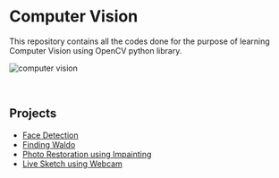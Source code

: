 # Computer Vision

This repository contains all the codes done for the purpose of learning Computer Vision using OpenCV python library.
  

![computer vision](https://i.imgur.com/V6uxcpY.jpg)
  
 
 <BR>
   
  ## Projects

- [Face Detection]()
- [Finding Waldo]()
- [Photo Restoration using Impainting]()
- [Live Sketch using Webcam]()
